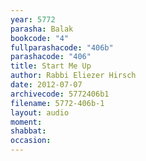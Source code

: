 ```yaml
---
year: 5772
parasha: Balak
bookcode: "4"
fullparashacode: "406b"
parashacode: "406"
title: Start Me Up
author: Rabbi Eliezer Hirsch
date: 2012-07-07
archivecode: 5772406b1
filename: 5772-406b-1
layout: audio
moment: 
shabbat: 
occasion: 
---
```

